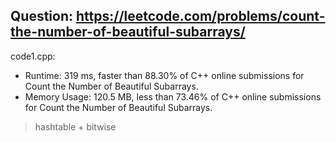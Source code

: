 ## Question: https://leetcode.com/problems/count-the-number-of-beautiful-subarrays/

code1.cpp:
* Runtime: 319 ms, faster than 88.30% of C++ online submissions for Count the Number of Beautiful Subarrays.
* Memory Usage: 120.5 MB, less than 73.46% of C++ online submissions for Count the Number of Beautiful Subarrays.
> hashtable + bitwise